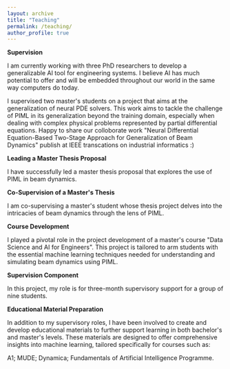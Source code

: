 ```yaml
---
layout: archive
title: "Teaching"
permalink: /teaching/
author_profile: true 
---
```

**Supervision**

I am currently working with three PhD researchers to develop a generalizable AI tool for engineering systems. I believe AI has much potential to offer and will be embedded throughout our world in the same way computers do today.

I supervised two master's students on a project that aims at the generalization of neural PDE solvers. This work aims to tackle the challenge of PIML in its generalization beyond the training domain, especially when dealing with complex physical problems represented by partial differential equations. Happy to share our colloborate work "Neural Differential Equation-Based Two-Stage Approach for Generalization of Beam Dynamics" publish at IEEE transcations on industrial informatics :)

**Leading a Master Thesis Proposal**

I have successfully led a master thesis proposal that explores the use of PIML in beam dynamics. 

**Co-Supervision of a Master's Thesis**

I am co-supervising a master's student whose thesis project delves into the intricacies of beam dynamics through the lens of PIML.

**Course Development**

I played a pivotal role in the project development of a master's course "Data Science and AI for Engineers". This project is tailored to arm students with the essential machine learning techniques needed for understanding and simulating beam dynamics using PIML.

**Supervision Component**

In this project, my role is for three-month supervisory support for a group of nine students. 

**Educational Material Preparation**

In addition to my supervisory roles, I have been involved to create and develop educational materials to further support learning in both bachelor's and master's levels. These materials are designed to offer comprehensive insights into machine learning, tailored specifically for courses such as:

A1;
MUDE;
Dynamica;
Fundamentals of Artificial Intelligence Programme.

